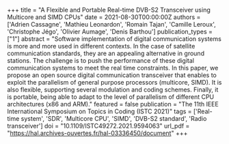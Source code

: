 +++
title = "A Flexible and Portable Real-time DVB-S2 Transceiver using Multicore and SIMD CPUs"
date = 2021-08-30T00:00:00Z
authors = ['Adrien Cassagne', 'Mathieu Leonardon', 'Romain Tajan', 'Camille Leroux', 'Christophe Jégo', 'Olivier Aumage', 'Denis Barthou']
publication_types = ["1"]
abstract = "Software implementation of digital communication systems is more and more used in different contexts. In the case of satellite communication standards, they are an appealing alternative in ground stations. The challenge is to push the performance of these digital communication systems to meet the real time constraints. In this paper, we propose an open source digital communication transceiver that enables to exploit the parallelism of general purpose processors (multicore, SIMD). It is also flexible, supporting several modulation and coding schemes. Finally, it is portable, being able to adapt to the level of parallelism of different CPU architectures (x86 and ARM)."
featured = false
publication = "The 11th IEEE International Symposium on Topics in Coding (ISTC 2021)"
tags = ['Real-time system', 'SDR', 'Multicore CPU', 'SIMD', 'DVB-S2 standard', 'Radio transceiver']
doi = "10.1109/ISTC49272.2021.9594063"
url_pdf = "https://hal.archives-ouvertes.fr/hal-03336450/document"
+++
